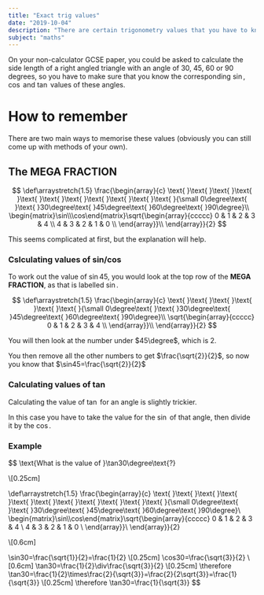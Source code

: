 ```yaml
---
title: "Exact trig values"
date: "2019-10-04"
description: "There are certain trigonometry values that you have to know off by heart that you may be asked about on the non-calculatior paper."
subject: "maths"
---
```


On your non-calculator GCSE paper, you could be asked to calculate the side length of a right angled triangle with an angle of $30$, $45$, $60$ or $90$ degrees, so you have to make sure that you know the corresponding $\sin$, $\cos$ and $\tan$ values of these angles.

# How to remember

There are two main ways to memorise these values (obviously you can still come up with methods of your own).

## The **MEGA FRACTION**

$$
\def\arraystretch{1.5}
\frac{\begin{array}{c}
\text{  }\text{  }\text{  }\text{  }\text{  }\text{  }\text{  }\text{  }\text{  }\text{  }\text{ }{\small 0\degree\text{  }\text{ }30\degree\text{ }45\degree\text{ }60\degree\text{ }90\degree}\\
\begin{matrix}\sin\\\cos\end{matrix}\sqrt{\begin{array}{ccccc}
0 & 1 & 2 & 3 & 4 \\
4 & 3 & 2 & 1 & 0 \\
\end{array}}\\
\end{array}}{2}
$$

This seems complicated at first, but the explanation will help.

### Cslculating values of sin/cos

To work out the value of $\sin45$, you would look at the top row of the **MEGA FRACTION**, as that is labelled $\sin$.

$$
\def\arraystretch{1.5}
\frac{\begin{array}{c}
\text{  }\text{  }\text{  }\text{  }\text{  }\text{ }{\small 0\degree\text{  }\text{ }30\degree\text{ }45\degree\text{ }60\degree\text{ }90\degree}\\
\sqrt{\begin{array}{ccccc}
0 & 1 & 2 & 3 & 4 \\
\end{array}}\\
\end{array}}{2}
$$

You will then look at the number under $45\degree$, which is $2$.

You then remove all the other numbers to get $\frac{\sqrt{2}}{2}$, so now you know that $\sin45=\frac{\sqrt{2}}{2}$

### Calculating values of tan

Calculating the value of $\tan$ for an angle is slightly trickier.

In this case you have to take the value for the $\sin$ of that angle, then divide it by the $\cos$.

### Example

$$
\text{What is the value of }\tan30\degree\text{?}

\\[0.25cm]

\def\arraystretch{1.5}
\frac{\begin{array}{c}
\text{  }\text{  }\text{  }\text{  }\text{  }\text{  }\text{  }\text{  }\text{  }\text{  }\text{ }{\small 0\degree\text{  }\text{ }30\degree\text{ }45\degree\text{ }60\degree\text{ }90\degree}\\
\begin{matrix}\sin\\\cos\end{matrix}\sqrt{\begin{array}{ccccc}
0 & 1 & 2 & 3 & 4 \\
4 & 3 & 2 & 1 & 0 \\
\end{array}}\\
\end{array}}{2}

\\[0.6cm]

\sin30=\frac{\sqrt{1}}{2}=\frac{1}{2}
\\[0.25cm]
\cos30=\frac{\sqrt{3}}{2}
\\[0.6cm]
\tan30=\frac{1}{2}\div\frac{\sqrt{3}}{2}
\\[0.25cm]
\therefore \tan30=\frac{1}{2}\times\frac{2}{\sqrt{3}}=\frac{2}{2\sqrt{3}}=\frac{1}{\sqrt{3}}
\\[0.25cm]
\therefore \tan30=\frac{1}{\sqrt{3}}
$$

